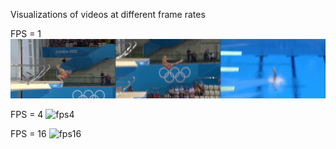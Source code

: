 Visualizations of videos at different frame rates

FPS = 1
![fps1](fps1.png)

FPS = 4
![fps4](fps4.png)


FPS = 16
![fps16](fps16.jpg)
